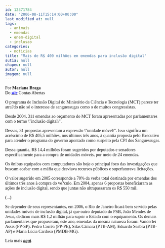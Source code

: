 ```yaml
---
id: 12371784
date: "2006-08-11T15:14:00+00:00"
last_modified_at: null
tags:
  - animais
  - emendas
  - enem-digital
  - inclusao
categories:
  - noticias
title: "Mais de R$ 400 milhões em emendas para inclusão digital"
sutia: null
chapeu: null
autor: null
imagem: null
---
```

<p><P><FONT face=Verdana>Por <STRONG>Mariana Braga</STRONG><BR>Do </FONT><A href=\"https://contasabertas.uol.com.br/noticias/detalhes_noticias.asp?auto=1471\" target=_blank><B><I><U><FONT color=#0000ff><FONT face=Verdana>site</FONT></B></I></U></FONT></A><FONT face=Verdana> Contas Abertas</FONT></P></p>
<p><P><FONT face=Verdana>O programa de Inclusão Digital do Ministério da Ciência e Tecnologia (MCT) parece ter atra?do não só o interesse de sanguessugas como o de muitos congressistas. </FONT></P></p>
<p><P><FONT face=Verdana>Desde 2004, 311 emendas ao orçamento do MCT foram apresentadas por parlamentares com o termo \"inclusão digital\". </FONT></P></p>
<p><P><FONT face=Verdana>Dessas, 31 propostas apresentam a expressão \"unidade móvel\". Isso significa um acréscimo de R$ 405,5 milhões, nos últimos três anos, à quantia proposta pelo Executivo para atender o programa do governo apontado como suspeito pela CPI dos Sanguessugas. </FONT></P></p>
<p><P><FONT face=Verdana>Dessa quantia, R$ 14,4 milhões foram sugeridos por deputados e senadores especificamente para a compra de unidades móveis, por meio de 24 emendas. </FONT></P></p>
<p><P><FONT face=Verdana>Os ônibus equipados com computadores são hoje o principal foco das investigações que buscam acabar com a máfia que desviava recursos públicos e superfaturava licitações. </FONT></P></p>
<p><P><FONT face=Verdana>O valor sugerido em 2005 corresponde a 70% da verba total destinada por emendas dos últimos três anos à compra do ve?culo. Em 2004, apenas 6 propostas beneficiaram as ações de inclusão digital, sendo que juntas não ultrapassaram os R$ 550 mil. </FONT></P></p>
<p><P><FONT face=Verdana>(...)</FONT></P></p>
<p><P><FONT face=Verdana>Se depender de seus representantes, em 2006, o Rio de Janeiro ficará bem servido pelas unidades móveis de inclusão digital, já que outro deputado do PSB, João Mendes de Jesus, dedicou mais R$ 1,2 milhão para suprir o Estado com o equipamento. Os demais parlamentares que propuseram, este ano, emendas da mesma natureza foram: Vanderlei Assis (PP-SP), Pedro Corrêa (PP-PE), Silas Câmara (PTB-AM), Eduardo Seabra (PTB-AP) e Maria Lúcia Cardoso (PMDB-MG).</FONT></P></p>
<p><P><FONT face=Verdana>Leia mais <STRONG><EM><A href=\"https://contasabertas.uol.com.br/noticias/detalhes_noticias.asp?auto=1470\" target=_blank>aqui</A></EM></STRONG>.</FONT></P> </p>
